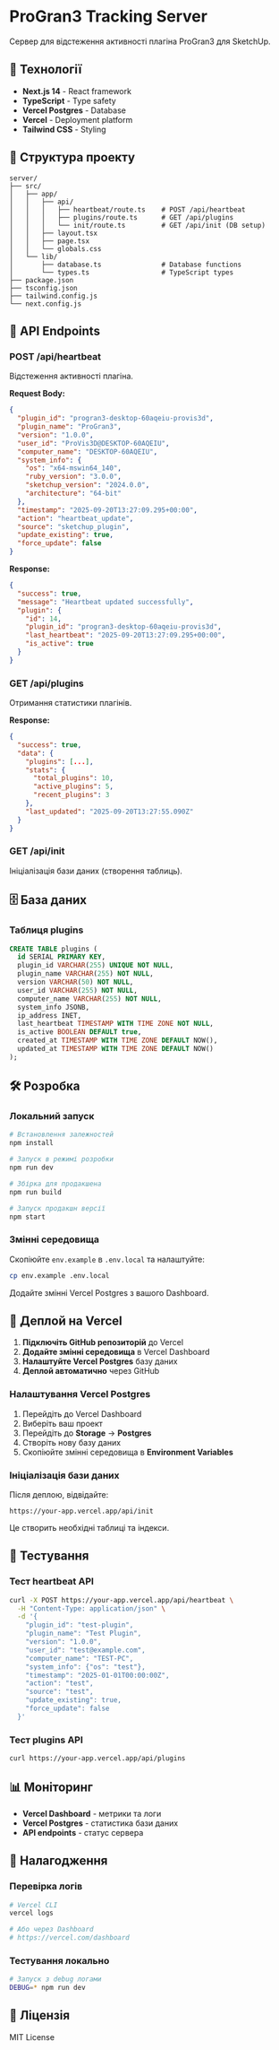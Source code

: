 # ProGran3 Tracking Server

Сервер для відстеження активності плагіна ProGran3 для SketchUp.

## 🚀 Технології

- **Next.js 14** - React framework
- **TypeScript** - Type safety
- **Vercel Postgres** - Database
- **Vercel** - Deployment platform
- **Tailwind CSS** - Styling

## 📁 Структура проекту

```
server/
├── src/
│   ├── app/
│   │   ├── api/
│   │   │   ├── heartbeat/route.ts    # POST /api/heartbeat
│   │   │   ├── plugins/route.ts      # GET /api/plugins
│   │   │   └── init/route.ts         # GET /api/init (DB setup)
│   │   ├── layout.tsx
│   │   ├── page.tsx
│   │   └── globals.css
│   └── lib/
│       ├── database.ts               # Database functions
│       └── types.ts                  # TypeScript types
├── package.json
├── tsconfig.json
├── tailwind.config.js
└── next.config.js
```

## 🔌 API Endpoints

### POST /api/heartbeat
Відстеження активності плагіна.

**Request Body:**
```json
{
  "plugin_id": "progran3-desktop-60aqeiu-provis3d",
  "plugin_name": "ProGran3",
  "version": "1.0.0",
  "user_id": "ProVis3D@DESKTOP-60AQEIU",
  "computer_name": "DESKTOP-60AQEIU",
  "system_info": {
    "os": "x64-mswin64_140",
    "ruby_version": "3.0.0",
    "sketchup_version": "2024.0.0",
    "architecture": "64-bit"
  },
  "timestamp": "2025-09-20T13:27:09.295+00:00",
  "action": "heartbeat_update",
  "source": "sketchup_plugin",
  "update_existing": true,
  "force_update": false
}
```

**Response:**
```json
{
  "success": true,
  "message": "Heartbeat updated successfully",
  "plugin": {
    "id": 14,
    "plugin_id": "progran3-desktop-60aqeiu-provis3d",
    "last_heartbeat": "2025-09-20T13:27:09.295+00:00",
    "is_active": true
  }
}
```

### GET /api/plugins
Отримання статистики плагінів.

**Response:**
```json
{
  "success": true,
  "data": {
    "plugins": [...],
    "stats": {
      "total_plugins": 10,
      "active_plugins": 5,
      "recent_plugins": 3
    },
    "last_updated": "2025-09-20T13:27:55.090Z"
  }
}
```

### GET /api/init
Ініціалізація бази даних (створення таблиць).

## 🗄️ База даних

### Таблиця plugins
```sql
CREATE TABLE plugins (
  id SERIAL PRIMARY KEY,
  plugin_id VARCHAR(255) UNIQUE NOT NULL,
  plugin_name VARCHAR(255) NOT NULL,
  version VARCHAR(50) NOT NULL,
  user_id VARCHAR(255) NOT NULL,
  computer_name VARCHAR(255) NOT NULL,
  system_info JSONB,
  ip_address INET,
  last_heartbeat TIMESTAMP WITH TIME ZONE NOT NULL,
  is_active BOOLEAN DEFAULT true,
  created_at TIMESTAMP WITH TIME ZONE DEFAULT NOW(),
  updated_at TIMESTAMP WITH TIME ZONE DEFAULT NOW()
);
```

## 🛠️ Розробка

### Локальний запуск
```bash
# Встановлення залежностей
npm install

# Запуск в режимі розробки
npm run dev

# Збірка для продакшена
npm run build

# Запуск продакшн версії
npm start
```

### Змінні середовища
Скопіюйте `env.example` в `.env.local` та налаштуйте:

```bash
cp env.example .env.local
```

Додайте змінні Vercel Postgres з вашого Dashboard.

## 🚀 Деплой на Vercel

1. **Підключіть GitHub репозиторій** до Vercel
2. **Додайте змінні середовища** в Vercel Dashboard
3. **Налаштуйте Vercel Postgres** базу даних
4. **Деплой автоматично** через GitHub

### Налаштування Vercel Postgres

1. Перейдіть до Vercel Dashboard
2. Виберіть ваш проект
3. Перейдіть до **Storage** → **Postgres**
4. Створіть нову базу даних
5. Скопіюйте змінні середовища в **Environment Variables**

### Ініціалізація бази даних

Після деплою, відвідайте:
```
https://your-app.vercel.app/api/init
```

Це створить необхідні таблиці та індекси.

## 🧪 Тестування

### Тест heartbeat API
```bash
curl -X POST https://your-app.vercel.app/api/heartbeat \
  -H "Content-Type: application/json" \
  -d '{
    "plugin_id": "test-plugin",
    "plugin_name": "Test Plugin",
    "version": "1.0.0",
    "user_id": "test@example.com",
    "computer_name": "TEST-PC",
    "system_info": {"os": "test"},
    "timestamp": "2025-01-01T00:00:00Z",
    "action": "test",
    "source": "test",
    "update_existing": true,
    "force_update": false
  }'
```

### Тест plugins API
```bash
curl https://your-app.vercel.app/api/plugins
```

## 📊 Моніторинг

- **Vercel Dashboard** - метрики та логи
- **Vercel Postgres** - статистика бази даних
- **API endpoints** - статус сервера

## 🔧 Налагодження

### Перевірка логів
```bash
# Vercel CLI
vercel logs

# Або через Dashboard
# https://vercel.com/dashboard
```

### Тестування локально
```bash
# Запуск з debug логами
DEBUG=* npm run dev
```

## 📝 Ліцензія

MIT License
